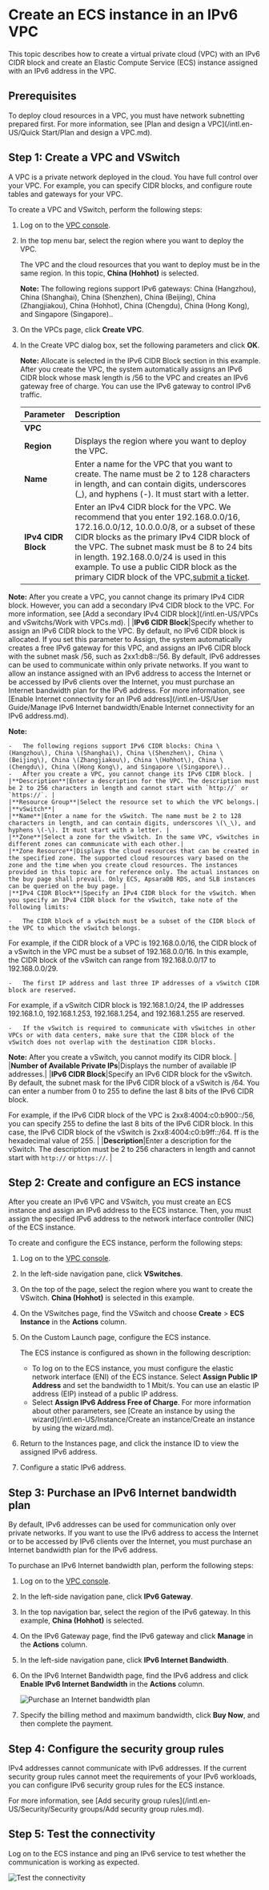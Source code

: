 # Create an ECS instance in an IPv6 VPC

This topic describes how to create a virtual private cloud \(VPC\) with an IPv6 CIDR block and create an Elastic Compute Service \(ECS\) instance assigned with an IPv6 address in the VPC.

## Prerequisites

To deploy cloud resources in a VPC, you must have network subnetting prepared first. For more information, see [Plan and design a VPC](/intl.en-US/Quick Start/Plan and design a VPC.md).

## Step 1: Create a VPC and VSwitch

A VPC is a private network deployed in the cloud. You have full control over your VPC. For example, you can specify CIDR blocks, and configure route tables and gateways for your VPC.

To create a VPC and VSwitch, perform the following steps:

1.  Log on to the [VPC console](https://vpcnext.console.aliyun.com).

2.  In the top menu bar, select the region where you want to deploy the VPC.

    The VPC and the cloud resources that you want to deploy must be in the same region. In this topic, **China \(Hohhot\)** is selected.

    **Note:** The following regions support IPv6 gateways: China \(Hangzhou\), China \(Shanghai\), China \(Shenzhen\), China \(Beijing\), China \(Zhangjiakou\), China \(Hohhot\), China \(Chengdu\), China \(Hong Kong\), and Singapore \(Singapore\)..

3.  On the VPCs page, click **Create VPC**.

4.  In the Create VPC dialog box, set the following parameters and click **OK**.

    **Note:** Allocate is selected in the IPv6 CIDR Block section in this example. After you create the VPC, the system automatically assigns an IPv6 CIDR block whose mask length is /56 to the VPC and creates an IPv6 gateway free of charge. You can use the IPv6 gateway to control IPv6 traffic.

    |Parameter|Description|
    |:--------|:----------|
    |**VPC**|
    |**Region**|Displays the region where you want to deploy the VPC.|
    |**Name**|Enter a name for the VPC that you want to create. The name must be 2 to 128 characters in length, and can contain digits, underscores \(\_\), and hyphens \(-\). It must start with a letter. |
    |**IPv4 CIDR Block**|Enter an IPv4 CIDR block for the VPC. We recommend that you enter 192.168.0.0/16, 172.16.0.0/12, 10.0.0.0/8, or a subset of these CIDR blocks as the primary IPv4 CIDR block of the VPC. The subnet mask must be 8 to 24 bits in length. 192.168.0.0/24 is used in this example. To use a public CIDR block as the primary CIDR block of the VPC,[submit a ticket](https://workorder-intl.console.aliyun.com/console.htm#/ticket/add?productId=1218).

**Note:** After you create a VPC, you cannot change its primary IPv4 CIDR block. However, you can add a secondary IPv4 CIDR block to the VPC. For more information, see [Add a secondary IPv4 CIDR block](/intl.en-US/VPCs and vSwitchs/Work with VPCs.md). |
    |**IPv6 CIDR Block**|Specify whether to assign an IPv6 CIDR block to the VPC. By default, no IPv6 CIDR block is allocated. If you set this parameter to Assign, the system automatically creates a free IPv6 gateway for this VPC, and assigns an IPv6 CIDR block with the subnet mask /56, such as 2xx1:db8::/56. By default, IPv6 addresses can be used to communicate within only private networks. If you want to allow an instance assigned with an IPv6 address to access the Internet or be accessed by IPv6 clients over the Internet, you must purchase an Internet bandwidth plan for the IPv6 address. For more information, see [Enable Internet connectivity for an IPv6 address](/intl.en-US/User Guide/Manage IPv6 Internet bandwidth/Enable Internet connectivity for an IPv6 address.md).

**Note:**

    -   The following regions support IPv6 CIDR blocks: China \(Hangzhou\), China \(Shanghai\), China \(Shenzhen\), China \(Beijing\), China \(Zhangjiakou\), China \(Hohhot\), China \(Chengdu\), China \(Hong Kong\), and Singapore \(Singapore\)..
    -   After you create a VPC, you cannot change its IPv6 CIDR block. |
    |**Description**|Enter a description for the VPC. The description must be 2 to 256 characters in length and cannot start with `http://` or `https://`. |
    |**Resource Group**|Select the resource set to which the VPC belongs.|
    |**vSwitch**|
    |**Name**|Enter a name for the vSwitch. The name must be 2 to 128 characters in length, and can contain digits, underscores \(\_\), and hyphens \(-\). It must start with a letter. |
    |**Zone**|Select a zone for the vSwitch. In the same VPC, vSwitches in different zones can communicate with each other.|
    |**Zone Resource**|Displays the cloud resources that can be created in the specified zone. The supported cloud resources vary based on the zone and the time when you create cloud resources. The instances provided in this topic are for reference only. The actual instances on the buy page shall prevail. Only ECS, ApsaraDB RDS, and SLB instances can be queried on the buy page. |
    |**IPv4 CIDR Block**|Specify an IPv4 CIDR block for the vSwitch. When you specify an IPv4 CIDR block for the vSwitch, take note of the following limits:

    -   The CIDR block of a vSwitch must be a subset of the CIDR block of the VPC to which the vSwitch belongs.

For example, if the CIDR block of a VPC is 192.168.0.0/16, the CIDR block of a vSwitch in the VPC must be a subset of 192.168.0.0/16. In this example, the CIDR block of the vSwitch can range from 192.168.0.0/17 to 192.168.0.0/29.

    -   The first IP address and last three IP addresses of a vSwitch CIDR block are reserved.

For example, if a vSwitch CIDR block is 192.168.1.0/24, the IP addresses 192.168.1.0, 192.168.1.253, 192.168.1.254, and 192.168.1.255 are reserved.

    -   If the vSwitch is required to communicate with vSwitches in other VPCs or with data centers, make sure that the CIDR block of the vSwitch does not overlap with the destination CIDR blocks.
**Note:** After you create a vSwitch, you cannot modify its CIDR block. |
    |**Number of Available Private IPs**|Displays the number of available IP addresses.|
    |**IPv6 CIDR Block**|Specify an IPv6 CIDR block for the vSwitch. By default, the subnet mask for the IPv6 CIDR block of a vSwitch is /64. You can enter a number from 0 to 255 to define the last 8 bits of the IPv6 CIDR block.

For example, if the IPv6 CIDR block of the VPC is 2xx8:4004:c0:b900::/56, you can specify 255 to define the last 8 bits of the IPv6 CIDR block. In this case, the IPv6 CIDR block of the vSwitch is 2xx8:4004:c0:b9ff::/64. ff is the hexadecimal value of 255. |
    |**Description**|Enter a description for the vSwitch. The description must be 2 to 256 characters in length and cannot start with `http://` or `https://`. |


## Step 2: Create and configure an ECS instance

After you create an IPv6 VPC and VSwitch, you must create an ECS instance and assign an IPv6 address to the ECS instance. Then, you must assign the specified IPv6 address to the network interface controller \(NIC\) of the ECS instance.

To create and configure the ECS instance, perform the following steps:

1.  Log on to the [VPC console](https://vpcnext.console.aliyun.com).

2.  In the left-side navigation pane, click **VSwitches**.

3.  On the top of the page, select the region where you want to create the VSwitch. **China \(Hohhot\)** is selected in this example.

4.  On the VSwitches page, find the VSwitch and choose **Create** \> **ECS Instance** in the **Actions** column.

5.  On the Custom Launch page, configure the ECS instance.

    The ECS instance is configured as shown in the following description:

    -   To log on to the ECS instance, you must configure the elastic network interface \(ENI\) of the ECS instance. Select **Assign Public IP Address** and set the bandwidth to 1 Mbit/s. You can use an elastic IP address \(EIP\) instead of a public IP address.
    -   Select **Assign IPv6 Address Free of Charge**.
    For more information about other parameters, see [Create an instance by using the wizard](/intl.en-US/Instance/Create an instance/Create an instance by using the wizard.md).

6.  Return to the Instances page, and click the instance ID to view the assigned IPv6 address.

7.  Configure a static IPv6 address.


## Step 3: Purchase an IPv6 Internet bandwidth plan

By default, IPv6 addresses can be used for communication only over private networks. If you want to use the IPv6 address to access the Internet or to be accessed by IPv6 clients over the Internet, you must purchase an Internet bandwidth plan for the IPv6 address.

To purchase an IPv6 Internet bandwidth plan, perform the following steps:

1.  Log on to the [VPC console](https://vpcnext.console.aliyun.com).

2.  In the left-side navigation pane, click **IPv6 Gateway**.

3.  In the top navigation bar, select the region of the IPv6 gateway. In this example, **China \(Hohhot\)** is selected.

4.  On the IPv6 Gateway page, find the IPv6 gateway and click **Manage** in the **Actions** column.

5.  In the left-side navigation pane, click **IPv6 Internet Bandwidth**.

6.  On the IPv6 Internet Bandwidth page, find the IPv6 address and click **Enable IPv6 Internet Bandwidth** in the **Actions** column.

    ![Purchase an Internet bandwidth plan](https://static-aliyun-doc.oss-accelerate.aliyuncs.com/assets/img/en-US/8310509951/p33776.png)

7.  Specify the billing method and maximum bandwidth, click **Buy Now**, and then complete the payment.


## Step 4: Configure the security group rules

IPv4 addresses cannot communicate with IPv6 addresses. If the current security group rules cannot meet the requirements of your IPv6 workloads, you can configure IPv6 security group rules for the ECS instance.

For more information, see [Add security group rules](/intl.en-US/Security/Security groups/Add security group rules.md).

## Step 5: Test the connectivity

Log on to the ECS instance and ping an IPv6 service to test whether the communication is working as expected.

![Test the connectivity](https://static-aliyun-doc.oss-accelerate.aliyuncs.com/assets/img/en-US/2310509951/p54447.png)

